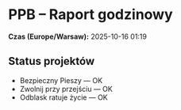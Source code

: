 # PPB – Raport godzinowy
**Czas (Europe/Warsaw):** 2025-10-16 01:19

## Status projektów
- Bezpieczny Pieszy — OK
- Zwolnij przy przejściu — OK
- Odblask ratuje życie — OK

